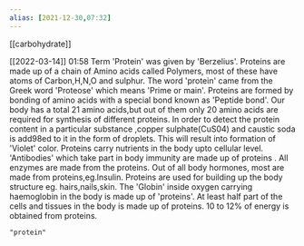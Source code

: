 ```yaml
---
alias: [2021-12-30,07:32]
---
```

[[carbohydrate]]

[[2022-03-14]] 01:58
Term 'Protein' was given by 'Berzelius'.
Proteins are made up of a chain of Amino acids called Polymers, most of these have atoms of Carbon,H,N,O and sulphur.
The word 'protein' came from the Greek word 'Proteose' which means 'Prime or main'.
Proteins are formed by bonding of amino acids with a special bond known as 'Peptide bond'.
Our body has a total 21 amino acids,but out of them only 20 amino acids are required for synthesis of different proteins.
In order to detect the protein content in a particular substance ,copper sulphate(CuS04) and caustic soda is add98ed to it in the form of droplets. This will result into formation of 'Violet' color.
Proteins carry nutrients in the body upto cellular level.
'Antibodies' which take part in body immunity are made up of proteins .
All enzymes are made from the proteins.
Out of all body hormones, most are made from proteins,eg.lnsulin.
Proteins are used for building up the body structure eg. hairs,nails,skin.
The 'Globin' inside oxygen carrying haemoglobin in the body is made up of 'proteins'.
At least half part of the cells and tissues in the body is made up of proteins.
10 to 12% of energy is obtained from proteins.

```query
"protein"
```